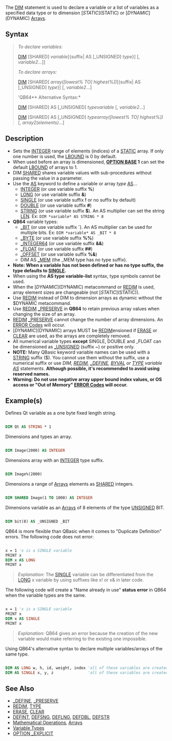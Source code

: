 The [DIM](DIM) statement is used to declare a variable or a list of variables as a specified data type or to dimension [$STATIC]($STATIC) or [$DYNAMIC]($DYNAMIC) [Arrays](Arrays).

## Syntax

> *To declare variables:*
>
> [DIM](DIM) [SHARED] *variable*[{suffix| AS [_UNSIGNED] *type*}] [, *variable2*...]]
>
> *To declare arrays:*
>
> [DIM](DIM) [SHARED] *array([lowest% TO] highest%])*[{suffix| AS [_UNSIGNED] *type*}] [, *variable2*...]
>
> 'QB64** Alternative Syntax:*
>
> [DIM](DIM) [SHARED] AS [_UNSIGNED] *typevariable*  [, *variable2*...]
>
> [DIM](DIM) [SHARED] AS [_UNSIGNED] *typearray([lowest% TO] highest%])* [, *array2(elements)*...]

## Description

* Sets the [INTEGER](INTEGER) range of elements (indices) of a [STATIC](STATIC) array. If only one number is used, the [LBOUND](LBOUND) is 0 by default. 
* When used before an array is dimensioned, **[OPTION BASE](OPTION-BASE) 1** can set the default [LBOUND](LBOUND) of arrays to 1.
* DIM [SHARED](SHARED) shares variable values with sub-procedures without passing the value in a parameter.
* Use the [AS](AS) keyword to define a variable or array *type* [AS](AS)...
  * [INTEGER](INTEGER) (or use variable suffix **%**)
  * [LONG](LONG) (or use variable suffix **&**)
  * [SINGLE](SINGLE) (or use variable suffix **!** or no suffix by default)
  * [DOUBLE](DOUBLE) (or use variable suffix **#**)
  * [STRING](STRING) (or use variable suffix **$**). An AS multiplier can set the string [LEN](LEN). Ex: `DIM *variable* AS STRING * 8`
* **QB64** variable types: 
  * [_BIT](_BIT) (or use variable suffix **\`**). An AS multiplier can be used for multiple bits. Ex: `DIM *variable* AS _BIT * 8`
  * [_BYTE](_BYTE) (or use variable suffix **%%**)
  * [_INTEGER64](_INTEGER64) (or use variable suffix **&&**)
  * [_FLOAT](_FLOAT) (or use variable suffix **##**)
  * [_OFFSET](_OFFSET) (or use variable suffix **%&**)
  * DIM AS [_MEM](_MEM) (the _MEM type has no type suffix).
* **Note: When a variable has not been defined or has no type suffix, the type defaults to [SINGLE](SINGLE).**
* When using the **AS type variable-list** syntax, type symbols cannot be used.
* When the [$DYNAMIC]($DYNAMIC) metacommand or [REDIM](REDIM) is used, array element sizes are changeable (not [$STATIC]($STATIC)).
* Use [REDIM](REDIM) instead of DIM to dimension arrays as dynamic without the $DYNAMIC metacommand.
* Use [REDIM](REDIM) [_PRESERVE](_PRESERVE) in **QB64** to retain previous array values when changing the size of an array. 
* [REDIM](REDIM) [_PRESERVE](_PRESERVE) cannot change the number of array dimensions. An [ERROR Codes](ERROR-Codes) will occur.
* [$DYNAMIC]($DYNAMIC) arrays MUST be [REDIM](REDIM)ensioned if [ERASE](ERASE) or [CLEAR](CLEAR) are used, as the arrays are completely removed.
* All numerical variable types **except** SINGLE, DOUBLE and _FLOAT can be dimensioned as [_UNSIGNED](_UNSIGNED) (suffix ~) or positive only.
* **NOTE:** Many QBasic keyword variable names can be used with a [STRING](STRING) suffix ($). You cannot use them without the suffix, use a numerical suffix or use *DIM, [REDIM](REDIM), [_DEFINE](_DEFINE), [BYVAL](BYVAL) or [TYPE](TYPE) variable [AS](AS)* statements. **Although possible, it's recommended to avoid using reserved names.**
* **Warning: Do not use negative array upper bound index values, or OS access or "Out of Memory" [ERROR Codes](ERROR-Codes) will occur.**

## Example(s)

Defines Qt variable as a one byte fixed length string.

```vb

DIM Qt AS STRING * 1 

```

Dimensions and types an array.

```vb

DIM Image(2000) AS INTEGER

```

Dimensions array with an [INTEGER](INTEGER) type suffix.

```vb

DIM Image%(2000)  

```

Dimensions a range of [Arrays](Arrays) elements as [SHARED](SHARED) integers.

```vb

DIM SHARED Image(1 TO 1000) AS INTEGER 

```

Dimensions variable as an [Arrays](Arrays) of 8 elements of the type [UNSIGNED](UNSIGNED) BIT.

```vb

DIM bit(8) AS _UNSIGNED _BIT 

```

QB64 is more flexible than QBasic when it comes to "Duplicate Definition" errors. The following code does not error:

```vb

x = 1 'x is a SINGLE variable
PRINT x
DIM x AS LONG
PRINT x 

```

> *Explanation:* The [SINGLE](SINGLE) variable can be differentiated from the [LONG](LONG) x variable by using suffixes like x! or x& in later code.

The following code will create a "Name already in use" **status error** in QB64 when the variable types are the same.

```vb

x = 1 'x is a SINGLE variable
PRINT x
DIM x AS SINGLE
PRINT x 

```

> *Explanation:* QB64 gives an error because the creation of the new variable would make referring to the existing one impossible.

Using QB64's alternative syntax to declare multiple variables/arrays of the same type.

```vb

DIM AS LONG w, h, id, weight, index 'all of these variables are created as type LONG
DIM AS SINGLE x, y, z               'all of these variables are created as type SINGLE

```

## See Also

* [_DEFINE](_DEFINE), [_PRESERVE](_PRESERVE)
* [REDIM](REDIM), [TYPE](TYPE)
* [ERASE](ERASE), [CLEAR](CLEAR)
* [DEFINT](DEFINT), [DEFSNG](DEFSNG), [DEFLNG](DEFLNG), [DEFDBL](DEFDBL), [DEFSTR](DEFSTR)
* [Mathematical Operations](Mathematical-Operations), [Arrays](Arrays)
* [Variable Types](Variable-Types)
* [OPTION _EXPLICIT](OPTION--EXPLICIT)

